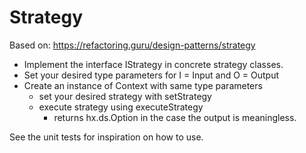 # Strategy 

Based on: https://refactoring.guru/design-patterns/strategy

- Implement the interface IStrategy in concrete strategy classes. 
- Set your desired type parameters for I = Input and O = Output
- Create an instance of Context with same type parameters
    - set your desired strategy with setStrategy
    - execute strategy using executeStrategy
        - returns hx.ds.Option in the case the output is meaningless. 

See the unit tests for inspiration on how to use.

